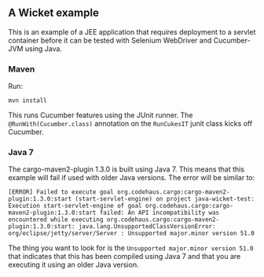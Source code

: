 ## A Wicket example

This is an example of a JEE application that requires deployment to a servlet container before it can be tested with
Selenium WebDriver and Cucumber-JVM using Java.

### Maven

Run:

```
mvn install
```

This runs Cucumber features using the JUnit runner. The `@RunWith(Cucumber.class)` annotation on the `RunCukesIT` junit class
kicks off Cucumber.

### Java 7

The cargo-maven2-plugin 1.3.0 is built using Java 7. This means that this example will fail if used with older Java versions.
The error will be similar to:

```
[ERROR] Failed to execute goal org.codehaus.cargo:cargo-maven2-plugin:1.3.0:start (start-servlet-engine) on project java-wicket-test: Execution start-servlet-engine of goal org.codehaus.cargo:cargo-maven2-plugin:1.3.0:start failed: An API incompatibility was encountered while executing org.codehaus.cargo:cargo-maven2-plugin:1.3.0:start: java.lang.UnsupportedClassVersionError: org/eclipse/jetty/server/Server : Unsupported major.minor version 51.0
```

The thing you want to look for is the ```Unsupported major.minor version 51.0``` that indicates that this has been
compiled using Java 7 and that you are executing it using an older Java version.
